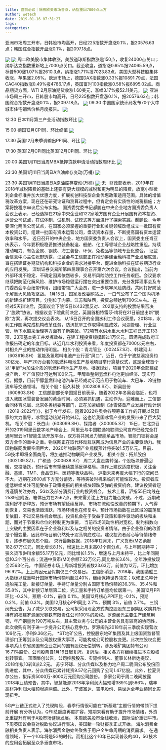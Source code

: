 ```yaml
---
title: 盘前必读｜隔夜欧美市场普涨，纳指重回7000点上方
author: wetech
date: 2019-01-16 07:31:27
tags: 
categories: 
---
```

亚洲市场周三开市，日韩股市均高开，日经225指数开盘涨0.1%，报20576.63点；韩国综合指数开盘涨0.1%，报2097.18点。
<!-- more -->
<img align="center" border="0" src="https://imgcdn.yicai.com/uppics/images/2018/11/5795dce2c13c12cd19ef68151420a6d2.jpg" />
<img align="center" border="0" src="https://imgcdn.yicai.com/uppics/images/2019/01/8a3093b325c41897d3e126be60f0be8f.jpg" />
周二欧美股市集体收涨，美股道琼斯指数涨逾150点，收复24000点关口；纳斯达克指数重新站上7000点关口。截至收盘，道指涨0.65%报24065.59点，标普500涨1.07%报2610.3点，纳指涨1.71%报7023.83点，美国大型科技股集体收涨，苹果涨2.05%。欧洲市场上，德国DAX指数涨0.33%报10891.79点，法国CAC40指数涨0.49%报4786.17点，英国富时100指数涨0.58%报6895.02点。商品期货方面，WTI 2月原油期货收涨1.60美元，涨幅3.17%报52.11美元。
<img align="center" border="0" src="https://imgcdn.yicai.com/uppics/images/2018/11/1115fd943822077aad8679290e0a4854.jpg" />
亚洲市场周三开市，日韩股市均高开，日经225指数开盘涨0.1%，报20576.63点；韩国综合指数开盘涨0.1%，报2097.18点。
<img align="center" border="0" src="https://imgcdn.yicai.com/uppics/images/2019/01/9fa0a49b1b123aa089cfa3a73da5a1a0.jpg" />
09:30 中国国家统计局发布70个大中城市住宅销售价格月度报告。
<img align="center" border="0" src="https://imgcdn.yicai.com/uppics/images/2019/01/f8b7a57c3363a5f216fecf0a85170962.jpg" />
12:30 日本11月第三产业活动指数环比
<img align="center" border="0" src="https://imgcdn.yicai.com/uppics/images/2019/01/ebef5c7c61808b7c5c3f84a8cabf96d4.jpg" />
15:00 德国12月CPI同、环比终值
<img align="center" border="0" src="https://imgcdn.yicai.com/uppics/images/2019/01/c952b68e5197c38d3b3202289a489178.jpg" />
17:30 英国12月未季调输出PPI同、环比
<img align="center" border="0" src="https://imgcdn.yicai.com/uppics/images/2018/11/9d8e2d90a2b37391ca779f15a10018b0.jpg" />
17:30 英国12月CPI同比英国12月CPI同、环比
<img align="center" border="0" src="https://imgcdn.yicai.com/uppics/images/2018/11/3fe87f78bb215979ccf7a8b1a382813c.jpg" />
20:00 美国1月11日当周MBA抵押贷款申请活动指数周环比
<img align="center" border="0" src="https://imgcdn.yicai.com/uppics/images/2018/11/10271f820278a7057d79730f65d39711.jpg" />
23:30 美国1月11日当周EIA汽油库存变动(万桶)
<img align="center" border="0" src="https://imgcdn.yicai.com/uppics/images/2019/01/411f414252ab2780c2aa96584104f0cc.jpg" />
23:30 美国1月11日当周EIA原油库存变动(万桶)
<img align="center" border="0" src="https://imgcdn.yicai.com/uppics/images/2018/11/781b132626e7c57022d1491e8f3a175c.jpg" />
无
 
财政部表示，2019年在2018年减税降费的基础上还要有更大规模的减税和更为明显的降费，放宽小型微利企业标准并加大优惠力度，扩展初创科技型企业优惠政策适用范围。具体的增值税改革方案，现在还在研究论证和测算过程中，但肯定会有实质性的减税措施；方案将按程序审议后公布实施。
国资委党委书记郝鹏在中央企业地方国资委负责人会议上表示，已经选择在21家中央企业和122家地方国有企业开展国有资本投资、运营公司试点，在试体制、试机制、试模式等方面进行了探索实践。郝鹏说，今年要深化两类公司试点，在国家必须掌握的重要行业和关键领域改组成立一批国有资本投资公司，组建一批国有资本运营公司，盘活资本存量，不断提高国有资本运营效率和水平。
近日召开的中央企业、地方国资委负责人会议上，国资委主任肖亚庆表示，今年要积极稳妥推进装备制造、船舶、化工等领域企业战略性重组。持续推动电力、有色金属、钢铁、海工装备、环保、免税品等领域专业化整合。
证监会信息中心主任张野透露，证监会与工信部正在推动筹建金融科技产业发展联盟，旨在搭建证券期货机构和科技企业的需求对接平台，促进金融科技在证券期货行业的应用发展。
深圳证券交易所第四届理事会召开第六次会议。会议指出，当前内外部环境不稳定、不确定因素依然较多，交易所风险防控工作任务艰巨。会议要求继续把防范化解风险、维护市场稳健运行摆在突出重要位置，充分发挥理事会及专门委员会平台纽带作用，团结带领广大会员，进一步筑牢风险防线，共同打好防范化解重大风险攻坚战。
1月15日，国家发改委网站上，一口气公布了三个国内机场的新建或扩建项目，分别位于内蒙、江苏和陕西，投资总额达到700亿左右。
在经过5天辩论后，英国议会下院15日以432票反对、202票支持的投票结果否决了“脱欧”协议。根据议会下院此前决定，英国首相特雷莎·梅将在21日前提出新“脱欧”方案，再次提交议会表决。
从15日召开的全国水利工作会议获悉，2018年，水利工作圆满完成机构改革任务，防汛抗旱工作取得明显成效，河湖管理、行业监管、地下水超采治理等方面有了新突破。172项节水供水重大水利工程已开工133项，23项基本完工并发挥效益，在建工程投资规模超过1万亿元，圆满完成政府工作报告确定的年度目标。从近几年水利投资来看，年度投资都在7000亿元左右，对相关产业的拉动作用明显。
相关个股：青龙管业（002457.SZ）、韩建河山（603616.SH）
氢能及氢燃料电池产业行至“风口”。近日，位于宁波慈溪投资约30亿元、年产20万台套的氢燃料电池生产基地项目举行奠基仪式，这是全球首个以“甲醇”为加注介质的氢燃料电池生产基地。根据规划，项目于2020年全部建成投产后，年产值预计可达到100亿元。甲醇重整制氢燃料电池更加经济、现实可行。据悉，目前甲醇氢燃料电池汽车已经成功示范应用于物流车、大巴车、冷链物流车等交通领域。
相关个股：恒久科技（002808.SZ）、新奥股份（600803.SH）
工信部副部长辛国斌日前表示，随着2022年冬奥会临近，也将进入我国冰雪装备发展的黄金时间，必须紧抓机遇，主动作为，迎难而上。工信部会同体育总局、北京冬奥组委等部门，正在加紧编制《冰雪装备产业发展行动计划（2019-2022年）》，拟于今年发布。随着2022冬奥会各项筹备工作的开展以及国家的大力倡导，冰雪运动热潮开始兴起，这也给我国冰雪产业的发展带来了巨大契机。
相关个股：长白山（603099.SH）、探路者（300005.SZ）
15日，在北京召开的2019阿里云数字地产峰会上，阿里云与中国联通物联网公司宣布已经完全打通阿里云IoT智能生活开放平台，双方将共同发力智能单品市场，智能门锁将会是双方合作的重中之重。物联网正在取代移动互联网成为信息产业的主要驱动力。我国物联网发展空间巨大，2020年物联网产业规模预计将突破1.5万亿元。目前，5G技术即将全面商用，将加速推动物联网产业发展。
相关个股：拓邦股份（002139.SZ）、广和通（300638.SZ）
周二大盘走势转强，个股板块普遍回暖，交投活跃，预计后市有望继续震荡反弹格局。操作上建议适度积极，关注金融、基建、TMT、食品饮料、医药等板块品种。
沪指未来再度大幅下行的空间已不大，近期在2600点下方充分蓄势，等待突破时机来临的可能性较大。投资者应逢低继续关注可能受益于政策提振的相关板块超跌反弹的投资机会。建议投资者短线谨慎关注券商，5G以及部分消费行业的投资机会。
技术上看，沪指55日均线在2589点附近，箱体压力在2567点，未来需关注上方阻力能否突破。不过，近期政策利好不断释放，预计市场有望延续反弹。
市场在流动性改善的预期下，人气得到恢复，交易也渐趋活跃，市场环境也在修复中。预计市场指数在此区域的震荡反复依旧，不过交易性机会增加。投资机会在于受益于政策和事件驱动的板块和主题，而对于节奏和仓位的控制更为重要。
当前市场流动性相对宽松，制约指数向上突破的主要因素在于企业盈利以及与之相关的投资者情绪。由于企业盈利的改善是个慢变量，因此市场目前仍然处于震荡筑底过程。建议投资者耐心等待情绪修复，逐步布局优质个股。
央行最新数据，2018年12月末，广义货币(M2)余额182.67万亿元，同比增长8.1%，增速比上月末高0.1个百分点，与上年同期持平；狭义货币(M1)余额55.17万亿元，同比增长1.5%，增速与上月末持平，比上年同期低10.3个百分点；流通中货币(M0)余额7.32万亿元,同比增长3.6%。全年净投放现金2563亿元。
中国证券市场上周新增投资者数23.63万，前值为12万，环比增加96.92%。上上周因元旦假期仅三个交易日。
工信部消息，2018年，我国造船三大指标以载重吨计国际市场份额均超过40%，继续保持世界领先；以修正总吨计造船完工量、新接订单量、手持订单量分别占国际市场份额的36.3%、35.4%和35.8%，其中新接订单居第二位，完工量和手持订单量均位居第一。
美国12月PPI环比 -0.2%，预期 -0.1%，前值 0.1%。美国12月核心PPI环比 -0.1%，预期 0.2%，前值 0.3%。美国12月核心PPI同比 2.7%，预期 3%，前值 2.7%。
三钢闽光公告，为了减少关联交易，公司拟采用现金方式向控股股东三钢集团收购其所持有的福建罗源闽光钢铁有限责任公司100%的股权。罗源闽光主要生产建筑用钢，年产钢量为190万吨左右，其主营业务与公司的主营业务具有较高的协同性，此次收购有利于进一步提升公司核心竞争力。罗源闽光2018年前三季度实现营收106亿元，净利9.36亿元。
*ST地矿公告，控股股东地矿集团及其上级国资监督管理部门正筹划涉及公司股权重大事项，可能构成公司控股权变更。此次控股权变更事项系山东省属国有企业之间的国有股权无偿划转，涉及地矿集团持有公司16.71%股份。公司股票自1月16日起复牌。复牌后，相关各方将继续推进本次股权划转事宜。
顶固集创公告，公司控股股东、实际控制人、董事长林新达提议，2018年拟10转8派2.2元。
苏宁环球、分众传媒以及格力地产周二晚间公布股份回购进度，其中，分众传媒已累计耗资9.57亿元回购了公司1.47亿股。此外，拉夏贝尔公告，拟斥资5000万-8000万元回购公司股份。
多家公司于周二晚间披露2018年业绩预告，其中，智慧能源2018年净利润大幅预增389%到566%，瑞丰高材净利润大幅预增逾两倍。此外，宁波富达、吉电股份、易世达全年业绩同比实现扭亏。
 
 
5G产业链正式进入了兑现阶段，春季行情很可能在“新基建”主题行情的带领下提前开展 
有分析认为，QFII总额度再度扩容，短期来看有助于提升市场情绪，外资比重提升有利于A股市场健康发展。
本周欧美股市全线收涨，国际油价重归牛市。下周英国议会将对脱欧协议进行表决，美国新一轮财报季正式开始。
海尔消费金融相关负责人表示，海尔消费金融始终聚焦于用户全生命周期的消费需求。
在通信领域，下一个10年将是5G的时代。而相比这个10年已实现普及的4G，5G技术的应用会拓展至众多垂直市场。
